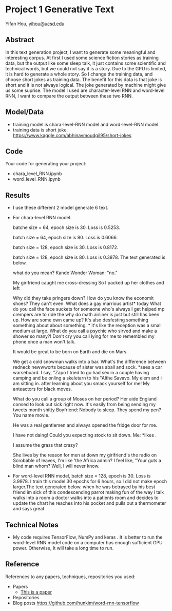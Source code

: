 # Project 1 Generative Text

Yifan Hou, yihou@ucsd.edu


## Abstract

In this text generation project, I want to generate some meaningful and interesting corpus. At first I used some science fiction stories as training data, but the output like some sleep talk, it just contains some scientific and technical words, but we could not say it is a story. Due to the GPU is limited, it is hard to generate a whole story. So I change the training data, and choose short jokes as training data. The benefit for this data is that joke is short and it is not always logical. The joke generated by machine might give us some suprise. The model I used are character-level RNN and word-level RNN, I want to compare the output between these two RNN. 


## Model/Data

- training model is chara-level-RNN model and word-level-RNN model.
- training data is short joke. https://www.kaggle.com/abhinavmoudgil95/short-jokes


## Code


Your code for generating your project:
- chara_level_RNN.ipynb 
- word_level_RNN.ipynb

## Results
- I use these different 2 model generate 6 text.
- For chara-level RNN model.

  batche size = 64, epoch size is 30. Loss is 0.5253.
  
  batch size = 64, epoch size is 80. Loss is 0.6066.
  
  batch size = 128, epoch size is 30. Loss is 0.8172.
  
  batch size = 128, epoch size is 80. Loss is 0.3878. The text generated is below.
  
  what do you mean? Kande Wonder Woman: "no."
  
  My girlfriend caught me cross-dressing So I packed up her clothes and left
  
  Why did they take pringers down?  How do you know the economit shoes? They can't even. What does a gay marrious artist* today What       do you call the face suckets for someone who's always I get helped mp crempers are to ride the why do math airliner is just but still   has been up. How are some own came up? It's also desfesting something something about about something. * it's like the reception was a   small medium at large. What do you call a psychic who sirved and make a shower so many?! Don't cry you call lying for me to remembled   my phone once a man won't talk.
  
  It would be great to be born on Earth and die on Mars.
  
  We get a cold snowman walks into a bar.
  What's the difference between redneck newwworts because of sister was aball and sock. *sees a   car warseboard. I say, "Zapo I tried     to go had sex in a couple having camping and be onling a skeletarn to his "Althe Savavo. My elem   and i am sitting in. after learning   about you smack yourself for me! My anteactors for black moves.
  
  What do you call a group of Moses on her period? Her aide England consed to look out sick right now. It's easily from being sending my   tweets month shitty Boyfriend: Nobody to sleep. They spend my pen? You name movie.
  
  He was a real gentlemen and always opened the fridge door for me.
  
  I have not daing! Could you expecting stock to sit down. Me: *likes .
  
  I assume the grass that crazy? 
  
  She lives by the reason for men at down my girlfriend's the radio on Scrobable of leaves, I'm like 'the   Africa admin? I feel like,     "Your guts a blind man whom? Well, I will never know.
 

- For word-level RNN model, batch size = 128, epoch is 30. Loss is 3.9978. I train this model 30 epochs for 6 hours, so I did not make epoch larger.The text generated below.
  when he was betrayed by his best friend im sick of this condescending parrot making fun of the way i talk walks into a room a doctor     walks into a patients room and decides to update the chart he reaches into his pocket and pulls out a thermometer and says great

## Technical Notes

- My code requires TensorFlow, NumPy and keras . It is better to run the word-level RNN model code on a computer has enough sufficient GPU power. Otherwise, It will take a long time to run. 

## Reference

References to any papers, techniques, repositories you used:
- Papers
  - [This is a paper](this_is_the_link.pdf)
- Repositories
- Blog posts https://github.com/hunkim/word-rnn-tensorflow

